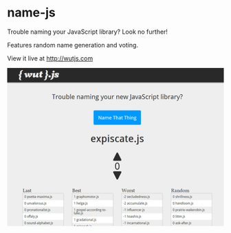 name-js
=======

Trouble naming your JavaScript library? Look no further!

Features random name generation and voting.

View it live at http://wutjs.com

![wut-js home page](doc/homepage.png)